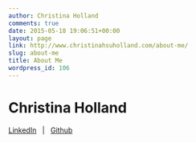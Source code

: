 ```yaml
---
author: Christina Holland
comments: true
date: 2015-05-18 19:06:51+00:00
layout: page
link: http://www.christinahsuholland.com/about-me/
slug: about-me
title: About Me
wordpress_id: 106
---
```


# Christina Holland


[LinkedIn](http://linkedin.com/in/christinahsuholland)   |   [Github](http://github.com/hsubox76)
